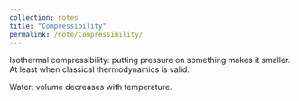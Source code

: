 ```yaml
---
collection: notes
title: "Compressibility"
permalink: /note/Compressibility/
---
```

Isothermal compressibility: putting pressure on something makes it smaller. At least when classical thermodynamics is valid.

Water: volume decreases with temperature.